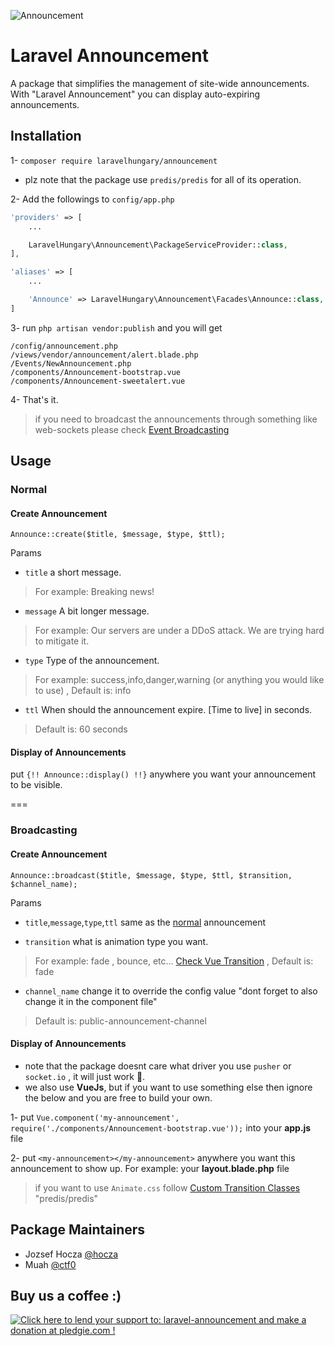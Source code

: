 ![Announcement](http://demo.hocza.com/github/laravel-announcement/laravel-announcement.png)
# Laravel Announcement

A package that simplifies the management of site-wide announcements. With "Laravel Announcement" you can display auto-expiring announcements.

## Installation

1- `composer require laravelhungary/announcement`
- plz note that the package use `predis/predis` for all of its operation.

2- Add the followings to `config/app.php`

```php
'providers' => [
    ...

    LaravelHungary\Announcement\PackageServiceProvider::class,
],

'aliases' => [
    ...

    'Announce' => LaravelHungary\Announcement\Facades\Announce::class,
]
```

3- run `php artisan vendor:publish` and you will get

```shell
/config/announcement.php
/views/vendor/announcement/alert.blade.php
/Events/NewAnnouncement.php
/components/Announcement-bootstrap.vue
/components/Announcement-sweetalert.vue
```

4- That's it.

> if you need to broadcast the announcements through something like web-sockets please check [Event Broadcasting](https://laravel.com/docs/5.3/broadcasting)

## Usage

### Normal
#### Create Announcement
`Announce::create($title, $message, $type, $ttl);`

Params
* `title` a short message.

> For example: Breaking news!

* `message` A bit longer message.

> For example: Our servers are under a DDoS attack. We are trying hard to mitigate it.

* `type` Type of the announcement.

> For example: success,info,danger,warning (or anything you would like to use) , Default is: info

* `ttl` When should the announcement expire. [Time to live] in seconds.

> Default is: 60 seconds

#### Display of Announcements

put `{!! Announce::display() !!}` anywhere you want your announcement to be visible.

===

### Broadcasting
#### Create Announcement
`Announce::broadcast($title, $message, $type, $ttl, $transition, $channel_name);`

Params
* `title`,`message`,`type`,`ttl` same as the [normal](#normal) announcement

* `transition` what is animation type you want.

> For example: fade , bounce, etc... [Check Vue Transition](http://vuejs.org/guide/transitions.html#CSS-Transitions) , Default is: fade

* `channel_name` change it to override the config value "dont forget to also change it in the component file"

> Default is: public-announcement-channel


#### Display of Announcements
- note that the package doesnt care what driver you use `pusher` or `socket.io` , it will just work 🍺.
- we also use **VueJs**, but if you want to use something else then ignore the below and you are free to build your own.

1- put `Vue.component('my-announcement', require('./components/Announcement-bootstrap.vue'));` into your **app.js** file

2- put `<my-announcement></my-announcement>` anywhere you want this announcement to show up. For example: your **layout.blade.php** file

>  if you want to use `Animate.css` follow [Custom Transition Classes](https://vuejs.org/guide/transitions.html#Custom-Transition-Classes)
"predis/predis"

Package Maintainers
---
* Jozsef Hocza [@hocza](https://github.com/hocza)
* Muah [@ctf0](https://github.com/ctf0)

Buy us a coffee :)
---
<a href='https://pledgie.com/campaigns/32748'><img alt='Click here to lend your support to: laravel-announcement and make a donation at pledgie.com !' src='https://pledgie.com/campaigns/32748.png?skin_name=chrome' border='0' ></a>
